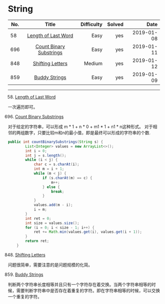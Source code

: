 # String
No.|Title|Difficulty|Solved|Date
--|:--:|--:|--:|--:|
58|[Length of Last Word](https://leetcode.com/problems/length-of-last-word/)|Easy|yes|2019-01-08
696|[Count Binary Substrings](https://leetcode.com/problems/count-binary-substrings/)|Easy|yes|2019-01-11
848|[Shifting Letters](https://leetcode.com/problems/shifting-letters/)|Medium|yes|2019-01-12
859|[Buddy Strings](https://leetcode.com/problems/buddy-strings/)|Easy|yes|2019-01-09

----

58. [Length of Last Word](https://leetcode.com/problems/length-of-last-word/)

一次遍历即可。

696. [Count Binary Substrings](https://leetcode.com/problems/count-binary-substrings/)

对于给定的字符串，可以形成 m * 1 + n * 0 + m1 * 1 + n1 * n这种形式。
对于相邻的两组数字，只要比较m和n的最小值，即是最终可以形成的字符串的个数.

```java
public int countBinarySubstrings(String s) {
        List<Integer> values = new ArrayList<>();
        int i = 0;
        int j = s.length();
        while (i < j) {
            char c = s.charAt(i);
            int m = i + 1;
            while (m < j) {
                if (s.charAt(m) == c) {
                    m++;
                } else {
                    break;
                }
            }
            values.add(m - i);
            i = m;
        }
        int ret = 0;
        int size = values.size();
        for (i = 0; i < size - 1; i++) {
            ret += Math.min(values.get(i), values.get(i + 1));
        }
        return ret;
    }
```    

848. [Shifting Letters](https://leetcode.com/problems/shifting-letters/)

问题很简单，需要注意的是问题规模的化简。

859. [Buddy Strings](https://leetcode.com/problems/buddy-strings/)

判断两个字符串长度相等并且只有一个字符存在着交换。当两个字符串相等的时候，需要判断字符串中是否存在着重复的字符。即在字符串相等的时候，可以交换一个重复的字符。


